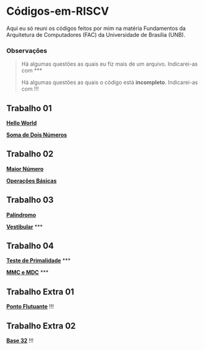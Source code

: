 # Códigos-em-RISCV
Aqui eu só reuni os códigos feitos por mim na matéria Fundamentos da Arquitetura de Computadores (FAC) da Universidade de Brasília (UNB).
### Observações
> Há algumas questões as quais eu fiz mais de um arquivo. Indicarei-as com ***
>
> Há algumas questões as quais o código está **incompleto**. Indicarei-as com !!!

## Trabalho 01
**[Hello World](https://github.com/Marianannn/Codigos-em-RISCV/blob/main/Trabalho-01/helloWorld.riscv)**

**[Soma de Dois Números](https://github.com/Marianannn/Codigos-em-RISCV/blob/main/Trabalho-01/somaDeDoisN.riscv)**

## Trabalho 02
**[Maior Número](https://github.com/Marianannn/Codigos-em-RISCV/blob/main/Trabalho-02/maior_numero2.riscv)**

**[Operações Básicas](https://github.com/Marianannn/Codigos-em-RISCV/blob/main/Trabalho-02/op-a-l.riscv)**

## Trabalho 03
**[Palíndromo](https://github.com/Marianannn/Codigos-em-RISCV/blob/main/Trabalho-03/palindromo.riscv)**

**[Vestibular](https://github.com/Marianannn/Codigos-em-RISCV/blob/main/Trabalho-03/vestibular.riscv)** ***

## Trabalho 04
**[Teste de Primalidade](https://github.com/Marianannn/Codigos-em-RISCV/blob/main/Trabalho-04/primo_ou_nao.riscv)** ***

**[MMC e MDC](https://github.com/Marianannn/Codigos-em-RISCV/blob/main/Trabalho-04/mdc_mmc.riscv)** ***

## Trabalho Extra 01

**[Ponto Flutuante](https://github.com/Marianannn/Codigos-em-RISCV/blob/main/Trabalho-extra-01/ponto_flutuante.riscv)** !!!

## Trabalho Extra 02

**[Base 32](https://github.com/Marianannn/Codigos-em-RISCV/blob/main/Trabalho-extra-02/trab_extra_2.riscv)** !!!
